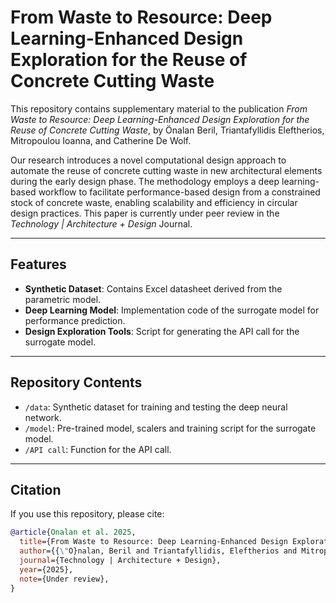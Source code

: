# From Waste to Resource: Deep Learning-Enhanced Design Exploration for the Reuse of Concrete Cutting Waste

This repository contains supplementary material to the publication *From Waste to Resource: Deep Learning-Enhanced Design Exploration for the Reuse of Concrete Cutting Waste*, by Önalan Beril, Triantafyllidis Eleftherios, Mitropoulou Ioanna, and Catherine De Wolf.

Our research introduces a novel computational design approach to automate the reuse of concrete cutting waste in new architectural elements during the early design phase. The methodology employs a deep learning-based workflow to facilitate performance-based design from a constrained stock of concrete waste, enabling scalability and efficiency in circular design practices. This paper is currently under peer review in the *Technology | Architecture + Design* Journal.

---

## Features
- **Synthetic Dataset**: Contains Excel datasheet derived from the parametric model.
- **Deep Learning Model**: Implementation code of the surrogate model for performance prediction.
- **Design Exploration Tools**: Script for generating the API call for the surrogate model.

---

## Repository Contents
- `/data`: Synthetic dataset for training and testing the deep neural network.
- `/model`: Pre-trained model, scalers and training script for the surrogate model.
- `/API call`: Function for the API call.

---

## Citation
If you use this repository, please cite:

```bibtex
@article{Onalan et al. 2025,
  title={From Waste to Resource: Deep Learning-Enhanced Design Exploration for the Reuse of Concrete Cutting Waste},
  author={{\"O}nalan, Beril and Triantafyllidis, Eleftherios and Mitropoulou, Ioanna and De Wolf, Catherine},
  journal={Technology | Architecture + Design},
  year={2025},
  note={Under review},
}
